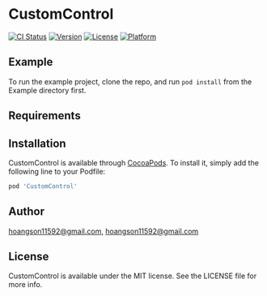 # CustomControl

[![CI Status](http://img.shields.io/travis/hoangson11592@gmail.com/CustomControl.svg?style=flat)](https://travis-ci.org/hoangson11592@gmail.com/CustomControl)
[![Version](https://img.shields.io/cocoapods/v/CustomControl.svg?style=flat)](http://cocoapods.org/pods/CustomControl)
[![License](https://img.shields.io/cocoapods/l/CustomControl.svg?style=flat)](http://cocoapods.org/pods/CustomControl)
[![Platform](https://img.shields.io/cocoapods/p/CustomControl.svg?style=flat)](http://cocoapods.org/pods/CustomControl)

## Example

To run the example project, clone the repo, and run `pod install` from the Example directory first.

## Requirements

## Installation

CustomControl is available through [CocoaPods](http://cocoapods.org). To install
it, simply add the following line to your Podfile:

```ruby
pod 'CustomControl'
```

## Author

hoangson11592@gmail.com, hoangson11592@gmail.com

## License

CustomControl is available under the MIT license. See the LICENSE file for more info.
